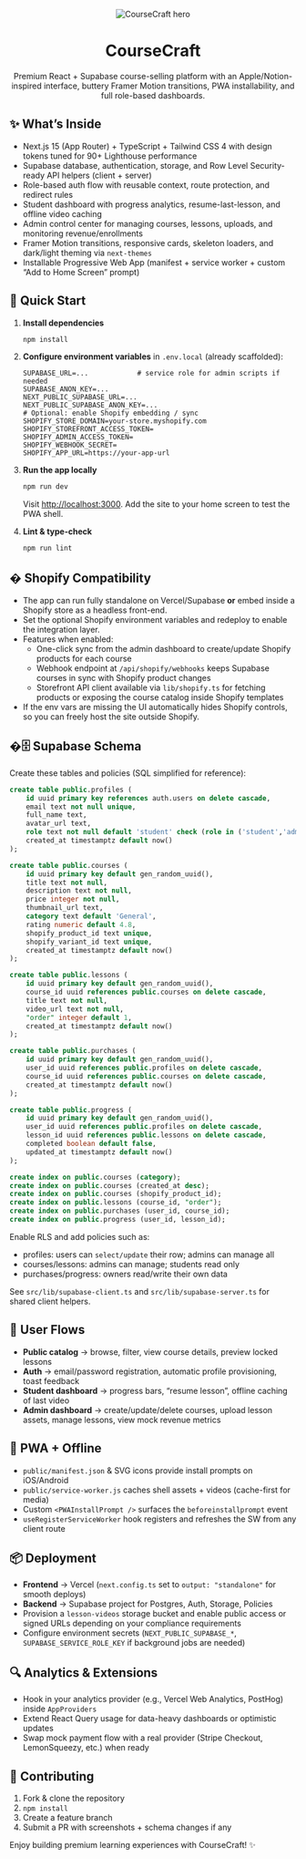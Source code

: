 <div align="center">

![CourseCraft hero](./public/images/hero-dashboard.svg)

# CourseCraft

Premium React + Supabase course-selling platform with an Apple/Notion-inspired interface, buttery Framer Motion transitions, PWA installability, and full role-based dashboards.

</div>

## ✨ What’s Inside

- Next.js 15 (App Router) + TypeScript + Tailwind CSS 4 with design tokens tuned for 90+ Lighthouse performance
- Supabase database, authentication, storage, and Row Level Security-ready API helpers (client + server)
- Role-based auth flow with reusable context, route protection, and redirect rules
- Student dashboard with progress analytics, resume-last-lesson, and offline video caching
- Admin control center for managing courses, lessons, uploads, and monitoring revenue/enrollments
- Framer Motion transitions, responsive cards, skeleton loaders, and dark/light theming via `next-themes`
- Installable Progressive Web App (manifest + service worker + custom “Add to Home Screen” prompt)

## 🚀 Quick Start

1. **Install dependencies**

	 ```bash
	 npm install
	 ```

2. **Configure environment variables** in `.env.local` (already scaffolded):

	 ```env
	 SUPABASE_URL=...            # service role for admin scripts if needed
	 SUPABASE_ANON_KEY=...
	 NEXT_PUBLIC_SUPABASE_URL=...
	 NEXT_PUBLIC_SUPABASE_ANON_KEY=...
	 # Optional: enable Shopify embedding / sync
	 SHOPIFY_STORE_DOMAIN=your-store.myshopify.com
	 SHOPIFY_STOREFRONT_ACCESS_TOKEN=
	 SHOPIFY_ADMIN_ACCESS_TOKEN=
	 SHOPIFY_WEBHOOK_SECRET=
	 SHOPIFY_APP_URL=https://your-app-url
	 ```

3. **Run the app locally**

	 ```bash
	 npm run dev
	 ```

	 Visit [http://localhost:3000](http://localhost:3000). Add the site to your home screen to test the PWA shell.

4. **Lint & type-check**

	 ```bash
	 npm run lint
	 ```

## � Shopify Compatibility

- The app can run fully standalone on Vercel/Supabase **or** embed inside a Shopify store as a headless front-end.
- Set the optional Shopify environment variables and redeploy to enable the integration layer.
- Features when enabled:
	- One-click sync from the admin dashboard to create/update Shopify products for each course
	- Webhook endpoint at `/api/shopify/webhooks` keeps Supabase courses in sync with Shopify product changes
	- Storefront API client available via `lib/shopify.ts` for fetching products or exposing the course catalog inside Shopify templates
- If the env vars are missing the UI automatically hides Shopify controls, so you can freely host the site outside Shopify.

## �🗄️ Supabase Schema

Create these tables and policies (SQL simplified for reference):

```sql
create table public.profiles (
	id uuid primary key references auth.users on delete cascade,
	email text not null unique,
	full_name text,
	avatar_url text,
	role text not null default 'student' check (role in ('student','admin')),
	created_at timestamptz default now()
);

create table public.courses (
	id uuid primary key default gen_random_uuid(),
	title text not null,
	description text not null,
	price integer not null,
	thumbnail_url text,
	category text default 'General',
	rating numeric default 4.8,
	shopify_product_id text unique,
	shopify_variant_id text unique,
	created_at timestamptz default now()
);

create table public.lessons (
	id uuid primary key default gen_random_uuid(),
	course_id uuid references public.courses on delete cascade,
	title text not null,
	video_url text not null,
	"order" integer default 1,
	created_at timestamptz default now()
);

create table public.purchases (
	id uuid primary key default gen_random_uuid(),
	user_id uuid references public.profiles on delete cascade,
	course_id uuid references public.courses on delete cascade,
	created_at timestamptz default now()
);

create table public.progress (
	id uuid primary key default gen_random_uuid(),
	user_id uuid references public.profiles on delete cascade,
	lesson_id uuid references public.lessons on delete cascade,
	completed boolean default false,
	updated_at timestamptz default now()
);

create index on public.courses (category);
create index on public.courses (created_at desc);
create index on public.courses (shopify_product_id);
create index on public.lessons (course_id, "order");
create index on public.purchases (user_id, course_id);
create index on public.progress (user_id, lesson_id);
```

Enable RLS and add policies such as:

- profiles: users can `select/update` their row; admins can manage all
- courses/lessons: admins can manage; students read only
- purchases/progress: owners read/write their own data

See `src/lib/supabase-client.ts` and `src/lib/supabase-server.ts` for shared client helpers.

## 🧪 User Flows

- **Public catalog** → browse, filter, view course details, preview locked lessons
- **Auth** → email/password registration, automatic profile provisioning, toast feedback
- **Student dashboard** → progress bars, “resume lesson”, offline caching of last video
- **Admin dashboard** → create/update/delete courses, upload lesson assets, manage lessons, view mock revenue metrics

## 📱 PWA + Offline

- `public/manifest.json` & SVG icons provide install prompts on iOS/Android
- `public/service-worker.js` caches shell assets + videos (cache-first for media)
- Custom `<PWAInstallPrompt />` surfaces the `beforeinstallprompt` event
- `useRegisterServiceWorker` hook registers and refreshes the SW from any client route

## 📦 Deployment

- **Frontend** → Vercel (`next.config.ts` set to `output: "standalone"` for smooth deploys)
- **Backend** → Supabase project for Postgres, Auth, Storage, Policies
- Provision a `lesson-videos` storage bucket and enable public access or signed URLs depending on your compliance requirements
- Configure environment secrets (`NEXT_PUBLIC_SUPABASE_*`, `SUPABASE_SERVICE_ROLE_KEY` if background jobs are needed)

## 🔍 Analytics & Extensions

- Hook in your analytics provider (e.g., Vercel Web Analytics, PostHog) inside `AppProviders`
- Extend React Query usage for data-heavy dashboards or optimistic updates
- Swap mock payment flow with a real provider (Stripe Checkout, LemonSqueezy, etc.) when ready

## 🤝 Contributing

1. Fork & clone the repository
2. `npm install`
3. Create a feature branch
4. Submit a PR with screenshots + schema changes if any

Enjoy building premium learning experiences with CourseCraft! ✨
